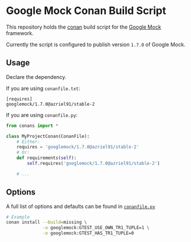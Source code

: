 # Google Mock Conan Build Script

This repository holds the [conan](https://www.conan.io/) build script for the [Google Mock](https://github.com/google/googlemock) framework.

Currently the script is configured to publish version `1.7.0` of Google Mock.

## Usage

Declare the dependency.

If you are using `conanfile.txt`:
```
[requires]
googlemock/1.7.0@azriel91/stable-2
```

If you are using `conanfile.py`:

```python
from conans import *

class MyProjectConan(ConanFile):
    # Either:
    requires = 'googlemock/1.7.0@azriel91/stable-2'
    # Or:
    def requirements(self):
        self.requires('googlemock/1.7.0@azriel91/stable-2')

    # ...
```

## Options

A full list of options and defaults can be found in [`conanfile.py`](conanfile.py)

```bash
# Example
conan install --build=missing \
              -o googlemock:GTEST_USE_OWN_TR1_TUPLE=1 \
              -o googlemock:GTEST_HAS_TR1_TUPLE=0
```
